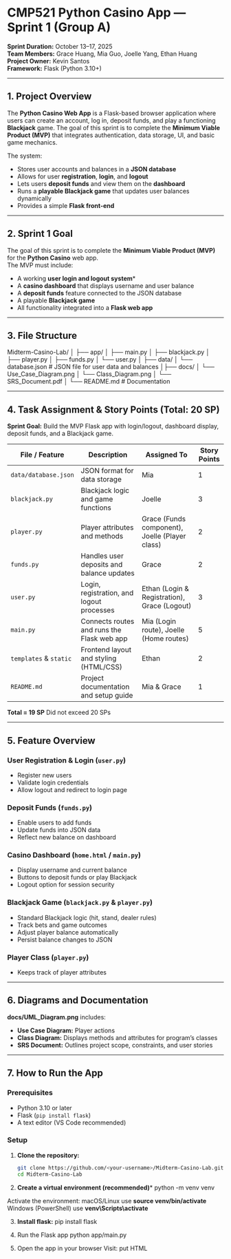 # CMP521 Python Casino App — Sprint 1 (Group A)

**Sprint Duration:** October 13–17, 2025  
**Team Members:** Grace Huang, Mia Guo, Joelle Yang, Ethan Huang  
**Project Owner:** Kevin Santos  
**Framework:** Flask (Python 3.10+)

---

## 1. Project Overview

The **Python Casino Web App** is a Flask-based browser application where users can create an account, log in, deposit funds, and play a functioning **Blackjack** game. The goal of this sprint is to complete the **Minimum Viable Product (MVP)** that integrates authentication, data storage, UI, and basic game mechanics.  

The system:
- Stores user accounts and balances in a **JSON database**
- Allows for user **registration**, **login**, and **logout**
- Lets users **deposit funds** and view them on the **dashboard**
- Runs a **playable Blackjack game** that updates user balances dynamically
- Provides a simple **Flask front-end**

---

## 2. Sprint 1 Goal

The goal of this sprint is to complete the **Minimum Viable Product (MVP)** for the **Python Casino** web app.  
The MVP must include:

- A working **user login and logout system***
- A **casino dashboard** that displays username and user balance
- A **deposit funds** feature connected to the JSON database
- A playable **Blackjack game**
- All functionality integrated into a **Flask web app**

---

## 3. File Structure

Midterm-Casino-Lab/
│
├── app/ 
│ ├── main.py 
│ ├── blackjack.py 
│ ├── player.py 
│ ├── funds.py 
│ └── user.py 
│
├── data/
│ └── database.json # JSON file for user data and balances
│├── docs/
│ └── Use_Case_Diagram.png
│ └── Class_Diagram.png
│ └── SRS_Document.pdf 
│
└── README.md # Documentation

---

## 4. Task Assignment & Story Points (Total: 20 SP)

**Sprint Goal:** Build the MVP Flask app with login/logout, dashboard display, deposit funds, and a Blackjack game.

| File / Feature | Description | Assigned To | Story Points |
|-----------------|--------------|--------------|---------------|
| `data/database.json` | JSON format for data storage | Mia | 1 |
| `blackjack.py` | Blackjack logic and game functions | Joelle | 3 |
| `player.py` | Player attributes and methods | Grace (Funds component), Joelle (Player class) | 2 |
| `funds.py` | Handles user deposits and balance updates | Grace | 2 |
| `user.py` | Login, registration, and logout processes | Ethan (Login & Registration), Grace (Logout) | 3 |
| `main.py` | Connects routes and runs the Flask web app | Mia (Login route), Joelle (Home routes) | 5 |
| `templates` & `static` | Frontend layout and styling (HTML/CSS) | Ethan | 2 |
| `README.md` | Project documentation and setup guide | Mia & Grace | 1 |

**Total = 19 SP** Did not exceed 20 SPs

---

## 5. Feature Overview

### User Registration & Login (`user.py`)
- Register new users
- Validate login credentials
- Allow logout and redirect to login page

### Deposit Funds (`funds.py`)
- Enable users to add funds
- Update funds into JSON data
- Reflect new balance on dashboard

### Casino Dashboard (`home.html` / `main.py`)
- Display username and current balance
- Buttons to deposit funds or play Blackjack
- Logout option for session security

### Blackjack Game (`blackjack.py` & `player.py`)
- Standard Blackjack logic (hit, stand, dealer rules)
- Track bets and game outcomes
- Adjust player balance automatically
- Persist balance changes to JSON

### Player Class (`player.py`)
- Keeps track of player attributes

---

## 6. Diagrams and Documentation

**docs/UML_Diagram.png** includes:
- **Use Case Diagram:** Player actions
- **Class Diagram:** Displays methods and attributes for program’s classes
- **SRS Document:** Outlines project scope, constraints, and user stories

---

## 7. How to Run the App

### Prerequisites
- Python 3.10 or later  
- Flask (`pip install flask`)  
- A text editor (VS Code recommended)

### Setup

1. **Clone the repository:**
   ```bash
   git clone https://github.com/<your-username>/Midterm-Casino-Lab.git
   cd Midterm-Casino-Lab
2. **Create a virtual environment (recommended)***
python -m venv venv

Activate the environment:
macOS/Linux use
**source venv/bin/activate**
Windows (PowerShell) use
**venv\Scripts\activate**

3. **Install flask:**
pip install flask


5. Run the Flask app
python app/main.py

6. Open the app in your browser
Visit:
put HTML
